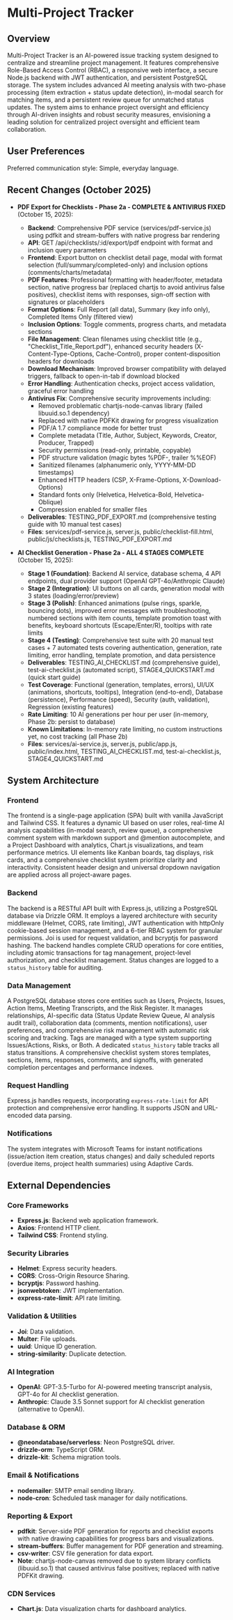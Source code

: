 # Multi-Project Tracker

## Overview
Multi-Project Tracker is an AI-powered issue tracking system designed to centralize and streamline project management. It features comprehensive Role-Based Access Control (RBAC), a responsive web interface, a secure Node.js backend with JWT authentication, and persistent PostgreSQL storage. The system includes advanced AI meeting analysis with two-phase processing (item extraction + status update detection), in-modal search for matching items, and a persistent review queue for unmatched status updates. The system aims to enhance project oversight and efficiency through AI-driven insights and robust security measures, envisioning a leading solution for centralized project oversight and efficient team collaboration.

## User Preferences
Preferred communication style: Simple, everyday language.

## Recent Changes (October 2025)
- **PDF Export for Checklists - Phase 2a - COMPLETE & ANTIVIRUS FIXED** (October 15, 2025):
  - **Backend**: Comprehensive PDF service (services/pdf-service.js) using pdfkit and stream-buffers with native progress bar rendering
  - **API**: GET /api/checklists/:id/export/pdf endpoint with format and inclusion query parameters
  - **Frontend**: Export button on checklist detail page, modal with format selection (full/summary/completed-only) and inclusion options (comments/charts/metadata)
  - **PDF Features**: Professional formatting with header/footer, metadata section, native progress bar (replaced chartjs to avoid antivirus false positives), checklist items with responses, sign-off section with signatures or placeholders
  - **Format Options**: Full Report (all data), Summary (key info only), Completed Items Only (filtered view)
  - **Inclusion Options**: Toggle comments, progress charts, and metadata sections
  - **File Management**: Clean filenames using checklist title (e.g., "Checklist_Title_Report.pdf"), enhanced security headers (X-Content-Type-Options, Cache-Control), proper content-disposition headers for downloads
  - **Download Mechanism**: Improved browser compatibility with delayed triggers, fallback to open-in-tab if download blocked
  - **Error Handling**: Authentication checks, project access validation, graceful error handling
  - **Antivirus Fix**: Comprehensive security improvements including:
    - Removed problematic chartjs-node-canvas library (failed libuuid.so.1 dependency)
    - Replaced with native PDFKit drawing for progress visualization
    - PDF/A 1.7 compliance mode for better trust
    - Complete metadata (Title, Author, Subject, Keywords, Creator, Producer, Trapped)
    - Security permissions (read-only, printable, copyable)
    - PDF structure validation (magic bytes %PDF-, trailer %%EOF)
    - Sanitized filenames (alphanumeric only, YYYY-MM-DD timestamps)
    - Enhanced HTTP headers (CSP, X-Frame-Options, X-Download-Options)
    - Standard fonts only (Helvetica, Helvetica-Bold, Helvetica-Oblique)
    - Compression enabled for smaller files
  - **Deliverables**: TESTING_PDF_EXPORT.md (comprehensive testing guide with 10 manual test cases)
  - **Files**: services/pdf-service.js, server.js, public/checklist-fill.html, public/js/checklists.js, TESTING_PDF_EXPORT.md

- **AI Checklist Generation - Phase 2a - ALL 4 STAGES COMPLETE** (October 15, 2025):
  - **Stage 1 (Foundation)**: Backend AI service, database schema, 4 API endpoints, dual provider support (OpenAI GPT-4o/Anthropic Claude)
  - **Stage 2 (Integration)**: UI buttons on all cards, generation modal with 3 states (loading/error/preview)
  - **Stage 3 (Polish)**: Enhanced animations (pulse rings, sparkle, bouncing dots), improved error messages with troubleshooting, numbered sections with item counts, template promotion toast with benefits, keyboard shortcuts (Escape/Enter/R), tooltips with rate limits
  - **Stage 4 (Testing)**: Comprehensive test suite with 20 manual test cases + 7 automated tests covering authentication, generation, rate limiting, error handling, template promotion, and data persistence
  - **Deliverables**: TESTING_AI_CHECKLIST.md (comprehensive guide), test-ai-checklist.js (automated script), STAGE4_QUICKSTART.md (quick start guide)
  - **Test Coverage**: Functional (generation, templates, errors), UI/UX (animations, shortcuts, tooltips), Integration (end-to-end), Database (persistence), Performance (speed), Security (auth, validation), Regression (existing features)
  - **Rate Limiting**: 10 AI generations per hour per user (in-memory, Phase 2b: persist to database)
  - **Known Limitations**: In-memory rate limiting, no custom instructions yet, no cost tracking (all Phase 2b)
  - **Files**: services/ai-service.js, server.js, public/app.js, public/index.html, TESTING_AI_CHECKLIST.md, test-ai-checklist.js, STAGE4_QUICKSTART.md

## System Architecture

### Frontend
The frontend is a single-page application (SPA) built with vanilla JavaScript and Tailwind CSS. It features a dynamic UI based on user roles, real-time AI analysis capabilities (in-modal search, review queue), a comprehensive comment system with markdown support and @mention autocomplete, and a Project Dashboard with analytics, Chart.js visualizations, and team performance metrics. UI elements like Kanban boards, tag displays, risk cards, and a comprehensive checklist system prioritize clarity and interactivity. Consistent header design and universal dropdown navigation are applied across all project-aware pages.

### Backend
The backend is a RESTful API built with Express.js, utilizing a PostgreSQL database via Drizzle ORM. It employs a layered architecture with security middleware (Helmet, CORS, rate limiting), JWT authentication with httpOnly cookie-based session management, and a 6-tier RBAC system for granular permissions. Joi is used for request validation, and bcryptjs for password hashing. The backend handles complete CRUD operations for core entities, including atomic transactions for tag management, project-level authorization, and checklist management. Status changes are logged to a `status_history` table for auditing.

### Data Management
A PostgreSQL database stores core entities such as Users, Projects, Issues, Action Items, Meeting Transcripts, and the Risk Register. It manages relationships, AI-specific data (Status Update Review Queue, AI analysis audit trail), collaboration data (comments, mention notifications), user preferences, and comprehensive risk management with automatic risk scoring and tracking. Tags are managed with a type system supporting Issues/Actions, Risks, or Both. A dedicated `status_history` table tracks all status transitions. A comprehensive checklist system stores templates, sections, items, responses, comments, and signoffs, with generated completion percentages and performance indexes.

### Request Handling
Express.js handles requests, incorporating `express-rate-limit` for API protection and comprehensive error handling. It supports JSON and URL-encoded data parsing.

### Notifications
The system integrates with Microsoft Teams for instant notifications (issue/action item creation, status changes) and daily scheduled reports (overdue items, project health summaries) using Adaptive Cards.

## External Dependencies

### Core Frameworks
- **Express.js**: Backend web application framework.
- **Axios**: Frontend HTTP client.
- **Tailwind CSS**: Frontend styling.

### Security Libraries
- **Helmet**: Express security headers.
- **CORS**: Cross-Origin Resource Sharing.
- **bcryptjs**: Password hashing.
- **jsonwebtoken**: JWT implementation.
- **express-rate-limit**: API rate limiting.

### Validation & Utilities
- **Joi**: Data validation.
- **Multer**: File uploads.
- **uuid**: Unique ID generation.
- **string-similarity**: Duplicate detection.

### AI Integration
- **OpenAI**: GPT-3.5-Turbo for AI-powered meeting transcript analysis, GPT-4o for AI checklist generation.
- **Anthropic**: Claude 3.5 Sonnet support for AI checklist generation (alternative to OpenAI).

### Database & ORM
- **@neondatabase/serverless**: Neon PostgreSQL driver.
- **drizzle-orm**: TypeScript ORM.
- **drizzle-kit**: Schema migration tools.

### Email & Notifications
- **nodemailer**: SMTP email sending library.
- **node-cron**: Scheduled task manager for daily notifications.

### Reporting & Export
- **pdfkit**: Server-side PDF generation for reports and checklist exports with native drawing capabilities for progress bars and visualizations.
- **stream-buffers**: Buffer management for PDF generation and streaming.
- **csv-writer**: CSV file generation for data export.
- **Note**: chartjs-node-canvas removed due to system library conflicts (libuuid.so.1) that caused antivirus false positives; replaced with native PDFKit drawing.

### CDN Services
- **Chart.js**: Data visualization charts for dashboard analytics.